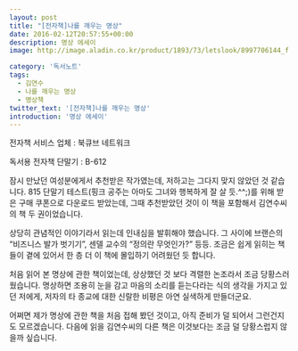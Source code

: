 ```yaml
---
layout: post
title: "[전자책]나를 깨우는 명상"
date: 2016-02-12T20:57:55+00:00
description: 명상 에세이
image: http://image.aladin.co.kr/product/1893/73/letslook/8997706144_f.jpg

category: '독서노트'  
tags: 
  - 김연수
  - 나를 깨우는 명상
  - 명상책
twitter_text: '[전자책]나를 깨우는 명상'
introduction: '명상 에세이'
---
```

 
전자책 서비스 업체 : 북큐브 네트워크
  
독서용 전자책 단말기 : B-612

잠시 만났던 여성분에게서 추천받은 작가였는데, 저하고는 그다지 맞지 않았던 것 같습니다. 815 단말기 테스트(핑크 공주는 아마도 그녀와 행복하게 잘 살 듯.^^;)를 위해 받은 구매 쿠폰으로 다운로드 받았는데, 그때 추천받았던 것이 이 책을 포함해서 김연수씨의 책 두 권이었습니다.

상당히 관념적인 이야기라서 읽는데 인내심을 발휘해야 했습니다. 그 사이에 브랜슨의 &#8220;비즈니스 발가 벗기기&#8221;, 센델 교수의 &#8220;정의란 무엇인가?&#8221; 등등. 조금은 쉽게 읽히는 책들이 곁에 있어서 한 층 더 이 책에 몰입하기 어려웠던 듯 합니다.

처음 읽어 본 명상에 관한 책이었는데, 상상했던 것 보다 격렬한 논조라서 조금 당황스러웠습니다. 명상하면 조용히 눈을 감고 마음의 소리를 듣는다라는 식의 생각을 가지고 있던 저에게, 저자의 타 종교에 대한 신랄한 비평은 아연 실색하게 만들더군요.

어쩌면 제가 명상에 관한 책을 처음 접해 봤던 것이고, 아직 준비가 덜 되어서 그런건지도 모르겠습니다. 다음에 읽을 김연수씨의 다른 책은 이것보다는 조금 덜 당황스럽지 않을까 싶습니다.